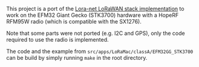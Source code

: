 This project is a port of the [Lora-net LoRaWAN stack implementation](https://github.com/Lora-net/LoRaMac-node) to work on the EFM32 Giant Gecko (STK3700) hardware with a HopeRF RFM95W radio (which is compatible with the SX1276).

Note that some parts were not ported (e.g. I2C and GPS), only the code required to use the radio is implemented.

The code and the example from `src/apps/LoRaMac/classA/EFM32GG_STK3700` can be build by simply running `make` in the root directory.
